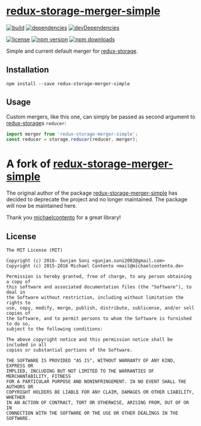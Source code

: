 # [redux-storage-merger-simple][]

[![build](https://travis-ci.org/react-stack/redux-storage-merger-simple.svg?branch=master)](https://travis-ci.org/react-stack/redux-storage-merger-simple)
[![dependencies](https://david-dm.org/react-stack/redux-storage-merger-simple.svg)](https://david-dm.org/react-stack/redux-storage-merger-simple)
[![devDependencies](https://david-dm.org/react-stack/redux-storage-merger-simple/dev-status.svg)](https://david-dm.org/react-stack/redux-storage-merger-simple#info=devDependencies)

[![license](https://img.shields.io/npm/l/redux-storage-merger-simple.svg?style=flat-square)](https://www.npmjs.com/package/redux-storage-merger-simple)
[![npm version](https://img.shields.io/npm/v/redux-storage-merger-simple.svg?style=flat-square)](https://www.npmjs.com/package/redux-storage-merger-simple)
[![npm downloads](https://img.shields.io/npm/dm/redux-storage-merger-simple.svg?style=flat-square)](https://www.npmjs.com/package/redux-storage-merger-simple)

Simple and current default merger for [redux-storage][].

## Installation

    npm install --save redux-storage-merger-simple
    
## Usage

Custom mergers, like this one, can simply be passed as second argument to [redux-storage][]s `reducer`:

```js
import merger from 'redux-storage-merger-simple';
const reducer = storage.reducer(reducer, merger);
```

# A fork of [redux-storage-merger-simple](https://github.com/michaelcontento/redux-storage-merger-simple)

The original author of the package [redux-storage-merger-simple](https://github.com/michaelcontento/redux-storage-merger-simple) has decided to deprecate the project and no longer maintained. The package will now be maintained here.

Thank you [michaelcontento](https://github.com/michaelcontento) for a great library!

## License

    The MIT License (MIT)

    Copyright (c) 2016- Gunjan Soni <gunjan.soni2002@gmail.com> 
    Copyright (c) 2015-2016 Michael Contento <mail@michaelcontento.de> 

    Permission is hereby granted, free of charge, to any person obtaining a copy of
    this software and associated documentation files (the "Software"), to deal in
    the Software without restriction, including without limitation the rights to
    use, copy, modify, merge, publish, distribute, sublicense, and/or sell copies of
    the Software, and to permit persons to whom the Software is furnished to do so,
    subject to the following conditions:

    The above copyright notice and this permission notice shall be included in all
    copies or substantial portions of the Software.

    THE SOFTWARE IS PROVIDED "AS IS", WITHOUT WARRANTY OF ANY KIND, EXPRESS OR
    IMPLIED, INCLUDING BUT NOT LIMITED TO THE WARRANTIES OF MERCHANTABILITY, FITNESS
    FOR A PARTICULAR PURPOSE AND NONINFRINGEMENT. IN NO EVENT SHALL THE AUTHORS OR
    COPYRIGHT HOLDERS BE LIABLE FOR ANY CLAIM, DAMAGES OR OTHER LIABILITY, WHETHER
    IN AN ACTION OF CONTRACT, TORT OR OTHERWISE, ARISING FROM, OUT OF OR IN
    CONNECTION WITH THE SOFTWARE OR THE USE OR OTHER DEALINGS IN THE SOFTWARE.

  [redux-storage]: https://github.com/react-stack/redux-storage
  [redux-storage-merger-simple]: https://github.com/react-stack/redux-storage-merger-simple

